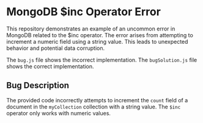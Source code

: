 # MongoDB $inc Operator Error
This repository demonstrates an example of an uncommon error in MongoDB related to the $inc operator.  The error arises from attempting to increment a numeric field using a string value. This leads to unexpected behavior and potential data corruption.

The `bug.js` file shows the incorrect implementation.  The `bugSolution.js` file shows the correct implementation.

## Bug Description
The provided code incorrectly attempts to increment the `count` field of a document in the `myCollection` collection with a string value. The `$inc` operator only works with numeric values.